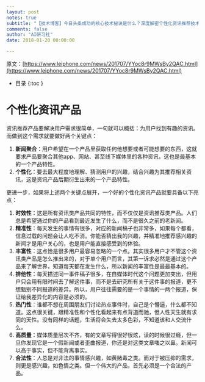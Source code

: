 ```yaml
---
layout: post
notes: true
subtitle: "【技术博客】今日头条成功的核心技术秘诀是什么？深度解密个性化资讯推荐技术"
comments: false
author: "AI研习社"
date: 2018-01-20 00:00:00

---
```



原文：[https://www.leiphone.com/news/201707/YYoc8r9MWsBy2QAC.html](https://www.leiphone.com/news/201707/YYoc8r9MWsBy2QAC.html)


*   目录
{:toc }

# 个性化资讯产品

资讯推荐产品要解决用户需求很简单，一句就可以概括：为用户找到有趣的资讯。而做到这个需求就要做好两个关键点：

1.	**新闻聚合**：用户希望在一个产品里获取任何他想要或者可能想要的东西，这就要求产品要聚合其他app、网站、甚至线下媒体里的各种资讯，这也是最基本的一个产品特性。
2.	**个性化**：要去最大程度地理解、猜测用户的兴趣，结合兴趣为其推荐相关资讯，这是资讯产品后期衍生出来的一个产品特性。

更进一步，如果将上述两个关键点展开，一个好的个性化资讯产品就要具备以下亮点：

1.	**时效性**：这是所有资讯类产品共同的特性，而不仅仅是资讯推荐类产品。人们总是希望通过你的产品看到最近发生了什么，而不是很久之前的老新闻。
2.	**精准性**：每天发生的事情有很多，对应的新闻稿子也非常多，如果每个都看，信息过载的问题会让人吃不消。你能否猜出我的兴趣，并精准地推荐感兴趣的新闻才是用户关心的，也是用户能直接感受到的体验。
3.	**丰富性**：这点恰是很多用户最容易忽略的一个点。其实很多用户才不管这个资讯类产品是怎么推出来的，对于单个用户而言，其第一诉求必然是通过这个产品来了解世界，知道每天都在发生什么，所以新闻的丰富性是最最基本的。
4.	**排他性**：每天描述同一事件稿子很多，在自媒体时代这个问题更加突出，但用户只会用有限时间去了解这件事，而不是去研究所有关于这件事的报道，更不想甄别不同报道的差异。所以，用户往往需要的是一个事情的一两个报道，保证给我差异化的内容是必须的。
5.	**热门性**：谁都不想在周围朋友们讨论热点事件时，自己是个懵逼，什么都不知道。这点很关键，跟精准性和个性化看起来有点背道而驰，但人性天生就有求同的天性。没有同样的话题，生活将会失去太多色彩，不知道该和人交流什么。
6.	**高质量**：媒体质量层次不齐，有的文章写得很好很炫，读的时候很过瘾，但一旦你发现它是一个假新闻或者歪曲报道，你还是对这类文章嗤之以鼻。新闻可以高于事实，但不能背离事实。
7.	**合法性**：人总是对非法的事情感兴趣，如黄赌毒之类。而对于被压抑的需求，则更是感兴趣，如色情之类。但一个伟大的产品，首先必须是一个合法的产品。